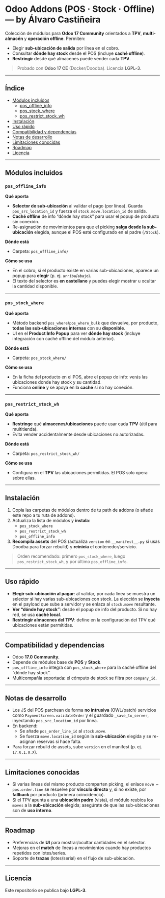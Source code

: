 # Odoo Addons (POS · Stock · Offline) — by Álvaro Castiñeira

Colección de módulos para **Odoo 17 Community** orientados a **TPV**, **multi-almacén** y **operación offline**. Permiten:
- Elegir **sub-ubicación de salida** por línea en el cobro.
- Consultar **dónde hay stock** desde el POS (incluye **caché offline**).
- **Restringir** desde qué almacenes puede vender cada **TPV**.

> Probado con **Odoo 17 CE** (Docker/Doodba). Licencia **LGPL-3**.

---

## Índice

- [Módulos incluidos](#módulos-incluidos)
  - [pos_offline_info](#pos_offline_info)
  - [pos_stock_where](#pos_stock_where)
  - [pos_restrict_stock_wh](#pos_restrict_stock_wh)
- [Instalación](#instalación)
- [Uso rápido](#uso-rápido)
- [Compatibilidad y dependencias](#compatibilidad-y-dependencias)
- [Notas de desarrollo](#notas-de-desarrollo)
- [Limitaciones conocidas](#limitaciones-conocidas)
- [Roadmap](#roadmap)
- [Licencia](#licencia)

---

## Módulos incluidos

### `pos_offline_info`
**Qué aporta**
- **Selector de sub-ubicación** al validar el pago (por línea). Guarda `pos_src_location_id` y fuerza el `stock.move.location_id` de salida.
- **Caché offline** de info “dónde hay stock” para usar el popup de producto sin conexión.
- Re-asignación de movimientos para que el picking **salga desde la sub-ubicación** elegida, aunque el POS esté configurado en el padre (`/Stock`).

**Dónde está**
- Carpeta: `pos_offline_info/`

**Cómo se usa**
- En el cobro, si el producto existe en varias sub-ubicaciones, aparece un popup para **elegir** (p. ej. `arriba`/`abajo`).  
- El texto del selector es **en castellano** y puedes elegir mostrar u ocultar la cantidad disponible.

---

### `pos_stock_where`
**Qué aporta**
- Método backend `pos_where`/`pos_where_bulk` que devuelve, por producto, **todas las sub-ubicaciones internas** con su **disponible**.
- UI en el **Product Info Popup** para ver **dónde hay stock** (incluye integración con caché offline del módulo anterior).

**Dónde está**
- Carpeta: `pos_stock_where/`

**Cómo se usa**
- En la ficha del producto en el POS, abre el popup de info: verás las ubicaciones donde hay stock y su cantidad.  
- Funciona **online** y se apoya en la **caché** si no hay conexión.

---

### `pos_restrict_stock_wh`
**Qué aporta**
- **Restringe** qué **almacenes/ubicaciones** puede usar cada **TPV** (útil para multitienda).
- Evita vender accidentalmente desde ubicaciones no autorizadas.

**Dónde está**
- Carpeta: `pos_restrict_stock_wh/`

**Cómo se usa**
- Configura en el **TPV** las ubicaciones permitidas. El POS solo opera sobre ellas.

---

## Instalación

1. Copia las carpetas de módulos dentro de tu path de addons (o añade este repo a tu ruta de addons).
2. Actualiza la lista de módulos y **instala**:
   - `pos_stock_where`
   - `pos_restrict_stock_wh`
   - `pos_offline_info`
3. **Recompila assets** del POS (actualiza `version` en `__manifest__.py` si usas Doodba para forzar rebuild) y **reinicia** el contenedor/servicio.

> Orden recomendado: primero `pos_stock_where`, luego `pos_restrict_stock_wh`, y por último `pos_offline_info`.

---

## Uso rápido

- **Elegir sub-ubicación al pagar**: al validar, por cada línea se muestra un selector si hay varias sub-ubicaciones con stock. La elección se **inyecta** en el payload que sube a servidor y se enlaza al `stock.move` resultante.
- **Ver “dónde hay stock”**: desde el popup de info del producto. Si no hay red, se usa **caché local**.
- **Restringir almacenes del TPV**: define en la configuración del TPV qué ubicaciones están permitidas.

---

## Compatibilidad y dependencias

- Odoo **17.0 Community**.
- Depende de módulos base de **POS** y **Stock**.  
- `pos_offline_info` integra con `pos_stock_where` para la caché offline del “dónde hay stock”.
- Multicompañía soportada: el cómputo de stock se filtra por `company_id`.

---

## Notas de desarrollo

- Los JS del POS parchean de forma **no intrusiva** (OWL/patch) servicios como `PaymentScreen.validateOrder` y el guardado `_save_to_server`, inyectando `pos_src_location_id` por línea.
- En backend:
  - Se añade `pos_order_line_id` al `stock.move`.
  - Se fuerza `move.location_id` según la **sub-ubicación** elegida y se re-asignan reservas si hace falta.
- Para forzar rebuild de assets, sube `version` en el manifest (p. ej. `17.0.1.0.X`).

---

## Limitaciones conocidas

- Si varias líneas del mismo producto comparten picking, el enlace `move ↔ pos.order.line` se resuelve por **vínculo directo** y, si no existe, por **fallback** por producto (primera coincidencia).
- Si el TPV apunta a una **ubicación padre** (vista), el módulo reubica los `moves` a la **sub-ubicación** elegida; asegúrate de que las sub-ubicaciones son de **uso interno**.

---

## Roadmap

- Preferencias de **UI** para mostrar/ocultar cantidades en el selector.
- Mejoras en el **match** de líneas a movimientos cuando hay productos repetidos con lotes/series.
- Soporte de **trazas** (lotes/serial) en el flujo de sub-ubicación.

---

## Licencia

Este repositorio se publica bajo **LGPL-3**.

